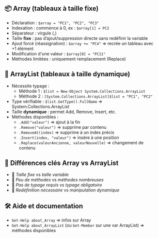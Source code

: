 ## 📦 **Array (tableaux à taille fixe)**

- Déclaration : `$array = "PC1", "PC2", "PC3"`
- Indexation : commence à 0, ex : `$array[1] = PC2`
- Séparateur : virgule (,)
- Taille **fixe** : pas d’ajout/suppression directe sans redéfinir la variable
- Ajout forcé (réassignation) : `$array += "PC4"` ⇒ recrée un tableau avec +1 élément
- Modification d'une valeur : `$array[0] = "PC11"`
- Méthodes limitées : uniquement remplacement (Replace)

## 🔁 **ArrayList (tableaux à taille dynamique)**

- Nécessite typage :
  - Méthode 1 : `$list = New-Object System.Collections.ArrayList`
  - Méthode 2 : `[System.Collections.ArrayList]$list = "PC1", "PC2"`
- Type vérifiable : `$list.GetType().FullName` ⇒ System.Collections.ArrayList
- Taille **dynamique** : permet Add, Remove, Insert, etc.
- Méthodes disponibles :
  - `.Add("valeur")` ⇒ ajout à la fin
  - `.Remove("valeur")` ⇒ supprime par contenu
  - `.RemoveAt(index)` ⇒ supprime à un index précis
  - `.Insert(index, "valeur")` ⇒ insère à une position
  - `.Replace(valeurAncienne, valeurNouvelle)` ⇒ changement de contenu



## 🧬 **Différences clés Array vs ArrayList**

- 📌 *Taille fixe* vs *taille variable*
- 📌 *Peu de méthodes* vs *méthodes nombreuses*
- 📌 *Pas de typage requis* vs *typage obligatoire*
- 📌 *Redéfinition nécessaire* vs *manipulation dynamique*

## 🛠 **Aide et documentation**

- `Get-Help about_Array` ⇒ infos sur Array
- `Get-Help about_ArrayList` (ou `Get-Member` sur une var ArrayList) ⇒ méthodes disponibles
